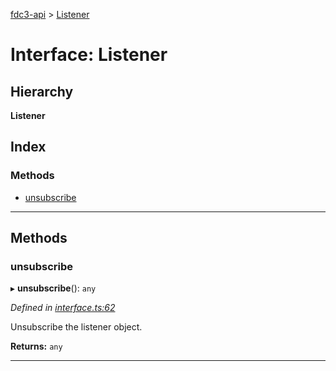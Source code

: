 [fdc3-api](../README.md) > [Listener](../interfaces/listener.md)

# Interface: Listener

## Hierarchy

**Listener**

## Index

### Methods

* [unsubscribe](listener.md#unsubscribe)

---

## Methods

<a id="unsubscribe"></a>

###  unsubscribe

▸ **unsubscribe**(): `any`

*Defined in [interface.ts:62](/src/interface.ts#L62)*

Unsubscribe the listener object.

**Returns:** `any`

___

